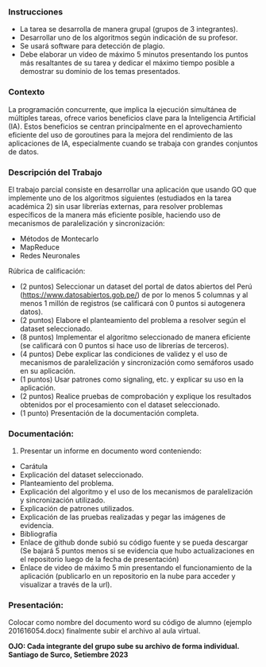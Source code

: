 
### Instrucciones
- La tarea se desarrolla de manera grupal (grupos de 3 integrantes).
- Desarrollar uno de los algoritmos según indicación de su profesor.
- Se usará software para detección de plagio.
- Debe elaborar un video de máximo 5 minutos presentando los puntos más resaltantes de su tarea y dedicar el máximo tiempo posible a demostrar su dominio de los temas presentados.

### Contexto
La programación concurrente, que implica la ejecución simultánea de múltiples tareas, ofrece varios beneficios clave para la Inteligencia Artificial (IA). Estos beneficios se centran
principalmente en el aprovechamiento eficiente del uso de goroutines para la mejora del
rendimiento de las aplicaciones de IA, especialmente cuando se trabaja con grandes
conjuntos de datos.

### Descripción del Trabajo
El trabajo parcial consiste en desarrollar una aplicación que usando GO que implemente uno
de los algoritmos siguientes (estudiados en la tarea académica 2) sin usar librerías externas,
para resolver problemas específicos de la manera más eficiente posible, haciendo uso de
mecanismos de paralelización y sincronización:
- Métodos de Montecarlo
- MapReduce
- Redes Neuronales


Rúbrica de calificación:
- (2 puntos) Seleccionar un dataset del portal de datos abiertos del Perú
(https://www.datosabiertos.gob.pe/) de por lo menos 5 columnas y al menos 1 millón de
registros (se calificará con 0 puntos si autogenera datos).
- (2 puntos) Elabore el planteamiento del problema a resolver según el dataset
seleccionado.
- (8 puntos) Implementar el algoritmo seleccionado de manera eficiente (se calificará con
0 puntos si hace uso de librerías de terceros).
- (4 puntos) Debe explicar las condiciones de validez y el uso de mecanismos de
paralelización y sincronización como semáforos usado en su aplicación.
- (1 puntos) Usar patrones como signaling, etc. y explicar su uso en la aplicación.
- (2 puntos) Realice pruebas de comprobación y explique los resultados obtenidos por el
procesamiento con el dataset seleccionado.
- (1 punto) Presentación de la documentación completa.

### Documentación:
1. Presentar un informe en documento word conteniendo:
- Carátula
- Explicación del dataset seleccionado.
- Planteamiento del problema.
- Explicación del algoritmo y el uso de los mecanismos de paralelización y sincronización
utilizado.
- Explicación de patrones utilizados.
- Explicación de las pruebas realizadas y pegar las imágenes de evidencia.
- Bibliografía
- Enlace de github donde subió su código fuente y se pueda descargar (Se bajará 5 puntos
menos si se evidencia que hubo actualizaciones en el repositorio luego de la fecha de
presentación)
- Enlace de video de máximo 5 min presentando el funcionamiento de la aplicación
(publicarlo en un repositorio en la nube para acceder y visualizar a través de la url).

### Presentación:
Colocar como nombre del documento word su código de alumno (ejemplo 201616054.docx)
finalmente subir el archivo al aula virtual.

<b>OJO: Cada integrante del grupo sube su archivo de forma individual.
Santiago de Surco, Setiembre 2023</b>